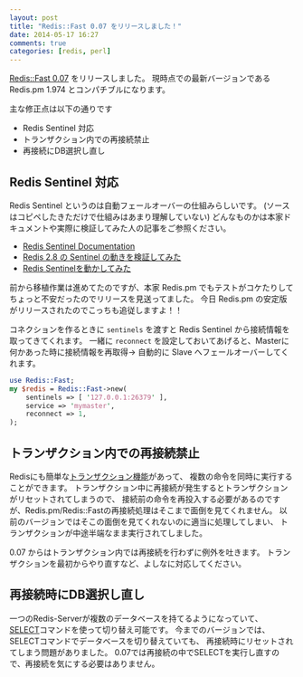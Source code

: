 ```yaml
---
layout: post
title: "Redis::Fast 0.07 をリリースしました！"
date: 2014-05-17 16:27
comments: true
categories: [redis, perl]
---
```


[Redis::Fast 0.07](https://metacpan.org/release/Redis-Fast) をリリースしました。
現時点での最新バージョンである Redis.pm 1.974 とコンパチブルになります。

<!-- More -->

主な修正点は以下の通りです

- Redis Sentinel 対応
- トランザクション内での再接続禁止
- 再接続にDB選択し直し

## Redis Sentinel 対応

Redis Sentinel というのは自動フェールオーバーの仕組みらしいです。
(ソースはコピペしたきただけで仕組みはあまり理解していない)
どんなものかは本家ドキュメントや実際に検証してみた人の記事をご参照ください。

- [Redis Sentinel Documentation](http://redis.io/topics/sentinel)
- [Redis 2.8 の Sentinel の動きを検証してみた](http://chrone.hatenablog.com/entry/2014/02/28/212616)
- [Redis Sentinelを動かしてみた](http://blog.kenjiskywalker.org/blog/2013/01/24/redis-sentiel-howto/)

前から移植作業は進めてたのですが、本家 Redis.pm でもテストがコケたりしてちょっと不安だったのでリリースを見送ってました。
今日 Redis.pm の安定版がリリースされたのでこっちも追従しますよ！！

コネクションを作るときに `sentinels` を渡すと Redis Sentinel から接続情報を取ってきてくれます。
一緒に `reconnect` を設定しておいてあげると、Masterに何かあった時に接続情報を再取得→
自動的に Slave へフェールオーバーしてくれます。

``` perl
use Redis::Fast;
my $redis = Redis::Fast->new(
    sentinels => [ '127.0.0.1:26379' ],
	service => 'mymaster',
	reconnect => 1,
);
```

## トランザクション内での再接続禁止

Redisにも簡単な[トランザクション機能](http://redis.io/topics/transactions)があって、
複数の命令を同時に実行することができます。
トランザクション中に再接続が発生するとトランザクションがリセットされてしまうので、
接続前の命令を再投入する必要があるのですが、Redis.pm/Redis::Fastの再接続処理はそこまで面倒を見てくれません。
以前のバージョンではそこの面倒を見てくれないのに適当に処理してしまい、
トランザクションが中途半端なまま実行されてしました。

0.07 からはトランザクション内では再接続を行わずに例外を吐きます。
トランザクションを最初からやり直すなど、よしなに対応してください。


## 再接続時にDB選択し直し

一つのRedis-Serverが複数のデータベースを持てるようになっていて、
[SELECT](http://redis.io/commands/select)コマンドを使って切り替え可能です。
今までのバージョンでは、SELECTコマンドでデータベースを切り替えていても、
再接続時にリセットされてしまう問題がありました。
0.07では再接続の中でSELECTを実行し直すので、再接続を気にする必要はありません。
